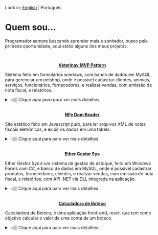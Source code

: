 Look in: [English](/README_en.md) | Português

<h1> Quem sou... </h1>

Programador sempre buscando aprender mais e sonhador, busco pela primeira oportunidade, aqui estão alguns dos meus projetos:

<br/>
<p align="center"> 
  <b> 
    <a href="https://github.com/src-rodrigues/veterinary-mvp-pattern" target="_blank">Veterinay MVP Pattern</a>
  </b>
</p>

Sistema feito em formulários windows, com banco de dados em MySQL, para gerenciar um petshop, onde é possível cadastrar clientes, animais, serviços, funcionários, fornecedores, e realizar vendas, com emissão de nota fiscal, e relatórios.

<details>
<summary> 👈🏽 <i> Clique aqui para para ver mais detalhes </i> </summary>
  <br />
  <div align="center">
    <a href="https://github.com/src-rodrigues/veterinary-mvp-pattern" target="_blank">
      <img src="images/veterinary-mvp-pattern.PNG" alt="MainPage" width="750" height="400">
    </a>
  </div>
</details>

<br/>
<p align="center"> <b> <a href="https://github.com/src-rodrigues/nfe-dom-reader">NFe Dom Reader</a> </b> </p>

Site estático feito em Javascript puro, para ler arquivos XML de notas fiscais eletrônicas, e exibir os dados em uma tabela.

<details>
<summary> 👈🏽 Clique aqui para para ver mais detalhes </summary>
  <br />
  <div align="center">
    <a href="https://github.com/src-rodrigues/nfe-dom-reader">
      <img src="images/nfe-dom-reader.PNG" alt="MainPage" width="750" height="300">
    </a>
  </div>
</details>

<br/>
<p align="center"> <b> <a href="https://github.com/src-rodrigues/ether-gestor-sys">Ether Gestor Sys</a> </b> </p>

Ether Gestor Sys é um sistema de gestão de estoque, feito em Windows Forms com C#, e banco de dados em MySQL, onde é possível cadastrar produtos, fornecedores, clientes, e realizar vendas, com emissão de nota fiscal, e relatórios, com API .NET via DLL integrada na aplicação.

<details>
<summary> 👈🏽 Clique aqui para para ver mais detalhes </summary>
  <br />
  <div align="center">
    <a href="https://github.com/src-rodrigues/ether-gestor-sys/">
      <img src="images/ether-gestor-sys.PNG" alt="MainPage" height="300">
    </a>
  </div>
</details>

<br/>
<p align="center"> <b> <a href="https://github.com/src-rodrigues/calculadora-de-boteco">Calculadora de Boteco</a> </b> </p>

Calculadora de Boteco, é uma aplicação front-end, react, que tem como objetivo calcular o valor de uma conta de um boteco.

<details>
<summary> 👈🏽 Clique aqui para para ver mais detalhes </summary>
  <br />
  <div align="center">
    <a href="https://github.com/src-rodrigues/calculadora-de-boteco">
      <img src="images/calculadora-de-boteco.png" alt="MainPage" height="400">
    </a>
  </div>
</details>
